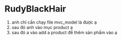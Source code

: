 # RudyBlackHair

1. anh chỉ cần chạy file mvc_model là được ạ
2. sau đó anh vào mục product ạ 
3. sau đó a vào add a product để thêm sản phẩm vào ạ

 



